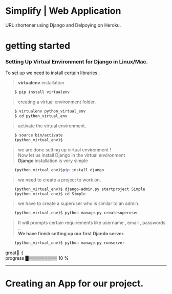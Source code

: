 # Simplify | Web Application

URL shortener using Django and Delpoying on Heroku.
# getting started

### Setting Up Virtual Environment for Django in Linux/Mac.
To set up we need to install certain libraries . 
>  **virtualenv** installation.
```sh
    $ pip install virtualenv 
```
> creating a virtual environment folder.
```sh
    $ virtualenv python_virtual_env
    $ cd python_virtual_env
```
> activate the virtual environment.
```sh
    $ source bin/activate 
    (python_virtual_env)$
```
 >we are done setting up virtual environment ! <br>
 >Now let us install Django in the virtual environment <br>
 > **Django** installation is very simple <br>
``` sh 
    (python_virtual_env)$pip install django 
```
> we need to create a project to work on. 
``` sh 
    (python_virtual_env)$ django-admin.py startproject Simple
    (python_virtual_env)$ cd Simple 
```
> we have to create a superuser who is similar to an admin.
``` sh 
    (python_virtual_env)$ python manage.py createsuperuser 
``` 
> It will prompts certain requirements like username , email , passwords .. <br>
**We have finish setting up our first Djando server.**
```sh
    (python_virtual_env)$ python manage.py runserver
```

great🤟 :)<br>
progress █▒▒▒▒▒▒▒▒▒ 10 % 

___

# Creating an App for our project.


